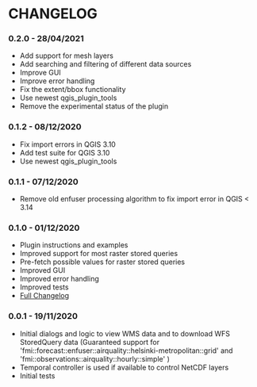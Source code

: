 # CHANGELOG

### 0.2.0 - 28/04/2021

* Add support for mesh layers
* Add searching and filtering of different data sources
* Improve GUI
* Improve error handling
* Fix the extent/bbox functionality
* Use newest qgis_plugin_tools
* Remove the experimental status of the plugin


### 0.1.2 - 08/12/2020

* Fix import errors in QGIS 3.10
* Add test suite for QGIS 3.10
* Use newest qgis_plugin_tools

### 0.1.1 - 07/12/2020

* Remove old enfuser processing algorithm to fix import error in QGIS < 3.14

### 0.1.0 - 01/12/2020

* Plugin instructions and examples
* Improved support for most raster stored queries
* Pre-fetch possible values for raster stored queries
* Improved GUI
* Improved error handling
* Improved tests
* <a href="https://github.com/GispoCoding/FMI2QGIS/compare/0.0.1...0.1.0">Full Changelog</a>

### 0.0.1 - 19/11/2020

* Initial dialogs and logic to view WMS data and to download WFS StoredQuery data (Guaranteed support for 'fmi::forecast::enfuser::airquality::helsinki-metropolitan::grid' and 'fmi::observations::airquality::hourly::simple' )
* Temporal controller is used if available to control NetCDF layers
* Initial tests

###
